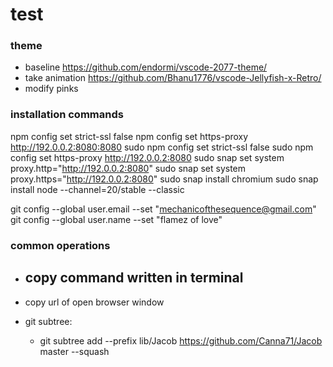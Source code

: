 # test

### theme

- baseline https://github.com/endormi/vscode-2077-theme/
- take animation https://github.com/Bhanu1776/vscode-Jellyfish-x-Retro/
- modify pinks


### installation commands

npm config set strict-ssl false
npm config set https-proxy http://192.0.0.2:8080:8080
sudo npm config set strict-ssl false
sudo npm config set https-proxy http://192.0.0.2:8080
sudo snap set system proxy.http="http://192.0.0.2:8080"
sudo snap set system proxy.https="http://192.0.0.2:8080"
sudo snap install chromium
sudo snap install node --channel=20/stable --classic

git config --global user.email --set "mechanicofthesequence@gmail.com"
git config --global user.name --set "flamez of love"

### common operations

- copy command written in terminal
  -
- copy url of open browser window

- git subtree:
  - git subtree add --prefix lib/Jacob https://github.com/Canna71/Jacob master --squash